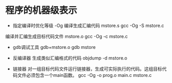 
# 程序的机器级表示

*  指定编译时优化等级 -Og
编译生成汇编代码 mstore.s
gcc -Og -S mstore.c

编译并汇编生成目标代码文件 mstore.o
gcc -Og -c mstore.c


* gdb调试工具 gdb+mstore.o
gdb mstore

* 反编译器 生成类似汇编格式的代码
objdump -d mstore.o


* 链接器
对一组目标代码文件运行链接器，生成可实际执行的代码。这组目标代码文件必须包含一个main函数。
gcc -Og -o prog.o main.c mstore.c



